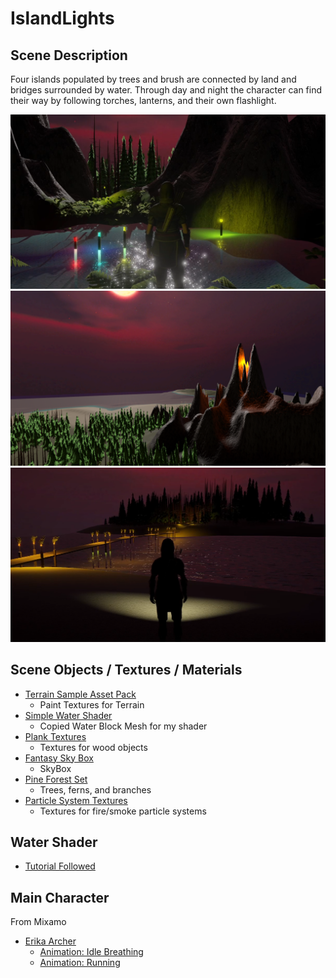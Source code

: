 # IslandLights

## Scene Description
Four islands populated by trees and brush are connected by land and bridges surrounded by water. Through day and night the character can find their way by following torches, lanterns, and their own flashlight.

![DayLanters](https://github.com/mperina11/IslandLights/blob/main/Images/DayLanterns.png)
![Mountain](https://github.com/mperina11/IslandLights/blob/main/Images/Mountain.png)
![NightOuterBridge](https://github.com/mperina11/IslandLights/blob/main/Images/NightOuterBridge.png)

## Scene Objects / Textures / Materials
- [Terrain Sample Asset Pack](https://assetstore.unity.com/packages/3d/environments/landscapes/terrain-sample-asset-pack-145808)
	- Paint Textures for Terrain
- [Simple Water Shader](https://assetstore.unity.com/packages/2d/textures-materials/water/simple-water-shader-urp-191449)
	- Copied Water Block Mesh for my shader
- [Plank Textures](https://assetstore.unity.com/packages/2d/textures-materials/wood/plank-textures-pbr-72318)
	- Textures for wood objects
- [Fantasy Sky Box](https://assetstore.unity.com/packages/2d/textures-materials/sky/fantasy-skybox-free-18353)
	- SkyBox
- [Pine Forest Set](https://assetstore.unity.com/packages/3d/environments/pine-forest-set-free-sample-177774)
	- Trees, ferns, and branches
- [Particle System Textures](https://assetstore.unity.com/packages/vfx/particles/effect-textures-and-prefabs-109031#content)
	- Textures for fire/smoke particle systems

## Water Shader
- [Tutorial Followed](https://www.youtube.com/watch?v=gRq-IdShxpU)

## Main Character
From Mixamo
- [Erika Archer](https://www.mixamo.com/#/?page=1&type=Character)
	- [Animation: Idle Breathing](https://www.mixamo.com/#/?page=1&query=idle&type=Motion%2CMotionPack)
	- [Animation: Running](https://www.mixamo.com/#/?page=1&query=running&type=Motion%2CMotionPack)
